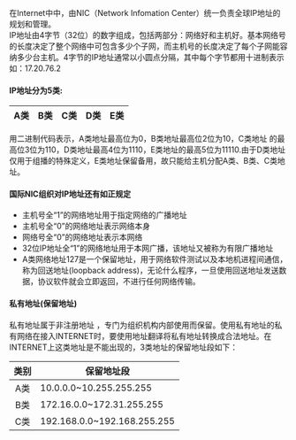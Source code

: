 在Internet中中，由NIC（Network Infomation Center）统一负责全球IP地址的规划和管理。  
IP地址由4字节（32位）的数字组成，包括两部分：网络好和主机好。基本网络号的长度决定了整个网络中可包含多少个子网，而主机号的长度决定了每个子网能容纳多少台主机。4字节的IP地址通常以小圆点分隔，其中每个字节都用十进制表示如：17.20.76.2  

#### IP地址分为5类:  
|A类|B类|C类|D类|E类|
|:-:|:-:|:-:|:-:|:-:|

用二进制代码表示，A类地址最高位为0，B类地址最高位2位为10，C类地址 的最高位3位为110，D类地址最高4位为1110，E类地址的最高5位为11110.由于D类地址仅用于组播的特殊定义，E类地址保留备用，故只能给主机分配A类、B类、C类地址。

#### 国际NIC组织对IP地址还有如正规定
* 主机号全“1”的网络地址用于指定网络的广播地址  
* 主机号全“0”的网络地址表示网络本身   
* 网络号全“0”的网络地址表示本网络  
* 32位IP地址全“1”的网络地址用于本网广播，该地址又被称为有限广播地址  
* A类网络地址127是一个保留地址，用于网络软件测试以及本地机进程间通信，称为回送地址(loopback address)，无论什么程序，一旦使用回送地址发送数据，协议软件就会立即返回，不进行任何网络传输。

#### 私有地址(保留地址)  
私有地址属于非注册地址 ，专门为组织机构内部使用而保留。使用私有地址的私有网络在接入INTERNET时，要使用地址翻译将私有地址转换成合法地址。在INTERNET上这类地址是不能出现的，3类地址的保留地址段如下： 

|类别|保留地址段|
|:-:|-| 
|A类|10.0.0.0~10.255.255.255|
|B类|172.16.0.0~172.31.255.255|
|C类|192.168.0.0~192.168.255.255|

